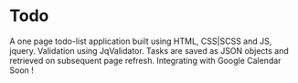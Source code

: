 # Todo
A one page todo-list application built using HTML, CSS|SCSS and JS, jquery.
Validation using JqValidator. 
Tasks are saved as JSON objects and retrieved on subsequent page refresh. 
Integrating with Google Calendar Soon ! 
